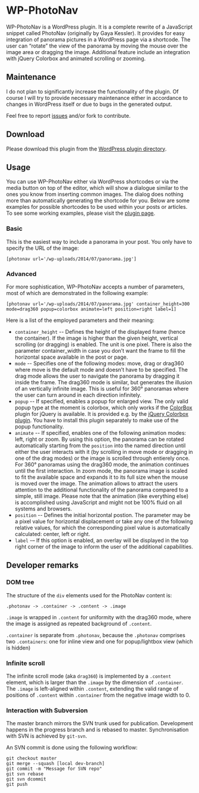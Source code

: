 WP-PhotoNav
===========

WP-PhotoNav is a WordPress plugin. It is a complete rewrite of a JavaScript
snippet called PhotoNav (originally by Gaya Kessler). It provides for easy 
integration of panorama pictures in a WordPress page via a shortcode.
The user can “rotate” the view of the panorama by moving the mouse over the
image area or dragging the image. Additional feature include an integration
with jQuery Colorbox and animated scrolling or zooming.

Maintenance
-----------

I do not plan to significantly increase the functionality of the plugin. Of
course I will try to provide necessary maintenance either in accordance to
changes in WordPress itself or due to bugs in the generated output.

Feel free to report [issues][issues] and/or fork to contribute.

Download
--------

Please download this plugin from the [WordPress plugin directory][directory].

Usage
-----

You can use WP-PhotoNav either via WordPress shortcodes or via the media 
button on top of the editor, which will show a dialogue similar to the ones 
you know from inserting common images. The dialog does nothing more than 
automatically generating the shortcode for you. Below are some examples for
possible shortcodes to be used within your posts or articles. To see some
working examples, please visit the [plugin page][plugin].

### Basic

This is the easiest way to include a panorama in your post. You only have to
specify the URL of the image:

    [photonav url='/wp-uploads/2014/07/panorama.jpg']

### Advanced

For more sophistication, WP-PhotoNav accepts a number of parameters, most of 
which are demonstrated in the following example:

    [photonav url='/wp-uploads/2014/07/panorama.jpg' container_height=300
    mode=drag360 popup=colorbox animate=left position=right label=1]

Here is a list of the employed parameters and their meaning:

*   `container_height` -- Defines the height of the displayed frame (hence the 
    container). If the image is higher than the given height, vertical 
    scrolling (or dragging) is enabled. The unit is one pixel. There is also 
    the parameter container_width in case you don’t want the frame to fill the 
    horizontal space available in the post or page.
*   `mode` -- Specifies one of the following modes: move, drag or drag360 where 
    move is the default mode and doesn’t have to be specified. The drag mode 
    allows the user to navigate the panorama by dragging it inside the frame. 
    The drag360 mode is similar, but generates the illusion of an vertically 
    infinite image. This is useful for 360° panoramas where the user can turn 
    around in each direction infinitely.
*   `popup` -- If specified, enables a popup for enlarged view. The only valid 
    popup type at the moment is colorbox, which only works if the 
    [ColorBox][colorbox] plugin for jQuery is available. It is provided e.g. by
    the [jQuery Colorbox plugin][cbplugin]. You have to install this plugin 
    separately to make use of the popup functionality.
*   `animate` -- If specified, enables one of the following animation modes: 
    left, right or zoom. By using this option, the panorama can be rotated 
    automatically starting from the `position` into the named direction until
    either the user interacts with it (by scrolling in move mode or dragging in
    one of the drag modes) or the image is scrolled through entierely once.
    For 360° panoramas using the drag360 mode, the animation continues until
    the first interaction. In zoom mode, the panorama image is scaled to fit
    the available space and expands it to its full size when the mouse is moved
    over the image. The animation allows to attract the users attention
    to the additional functionality of the panorama compared to a simple, still
    image. Please note that the animation (like everything else) is
    accomplished using JavaScript and might not be 100% fluid on all systems
    and browsers.
*   `position` -- Defines the initial horizontal postion. The parameter may 
    be a pixel value for horizontal displacement or take any one of the
    following relative values, for which the corresponding pixel value is 
    automatically calculated: center, left or right.
*   `label` -– If this option is enabled, an overlay will be displayed in the 
    top right corner of the image to inform the user of the additional 
    capabilities.

Developer remarks
-----------------

### DOM tree

The structure of the `div` elements used for the PhotoNav content is:

    .photonav -> .container -> .content -> .image

`.image` is wrapped in `.content` for uniformity with the drag360 mode, where
the image is assigned as repeated background of `.content`.

`.container` is separate from `.photonav`, because the `.photonav` comprises
two `.containers`: one for inline view and one for popup/lightbox view (which
is hidden)

### Infinite scroll

The infinite scroll mode (aka `drag360`) is implemented by a `.content`
element, which is larger than the `.image` by the dimension of `.container`.
The `.image` is left-aligned within `.content`, extending the valid range of
positions of `.content` within `.container` from the negative image width
to 0.

### Interaction with Subversion

The master branch mirrors the SVN trunk used for publication. Development 
happens in the progress branch and is rebased to master. Synchronisation with
SVN is achieved by `git-svn`.

An SVN commit is done using the following workflow:

    git checkout master
    git merge --squash [local dev-branch]
    git commit -m "Message for SVN repo"
    git svn rebase
    git svn dcommit
    git push

[issues]: https://github.com/fmos/wp-photonav/issues
[directory]: http://wordpress.org/extend/plugins/wp-photonav/
[plugin]: http://fmos.at/wp-photonav
[colorbox]: http://colorpowered.com/colorbox/
[cbplugin]: http://wordpress.org/extend/plugins/jquery-colorbox/
